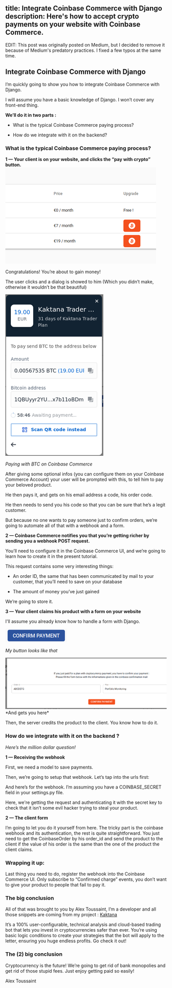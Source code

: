 title: Integrate Coinbase Commerce with Django
description: Here's how to accept crypto payments on your website with Coinbase Commerce. 
-

EDIT: This post was originally posted on Medium, but I decided to remove it because of Medium's predatory practices.
I fixed a few typos at the same time.


## Integrate Coinbase Commerce with Django 
 
I’m quickly going to show you how to integrate Coinbase Commerce with Django.

I will assume you have a basic knowledge of Django. I won’t cover any front-end thing.

**We’ll do it in two parts :**

* What is the typical Coinbase Commerce paying process?

* How do we integrate with it on the backend?

### What is the typical Coinbase Commerce paying process?

**1 — Your client is on your website, and clicks the “pay with crypto” button.**
![button to pay with crypto](../images/paywithcryptobutton.png)


Congratulations! You’re about to gain money!

The user clicks and a dialog is showed to him (Which you didn’t make, otherwise it wouldn’t be that beautiful)

![Paying with BTC on Coinbase Commerce](images/payingwithbtconcoibase.png)


*Paying with BTC on Coinbase Commerce*

After giving some optional infos (you can configure them on your Coinbase Commerce Account) your user will be prompted with this, to tell him to pay your beloved product.

He then pays it, and gets on his email address a code, his order code.

He then needs to send you his code so that you can be sure that he’s a legit customer.

But because no one wants to pay someone just to confirm orders, we’re going to automate all of that with a webhook and a form.

**2 — Coinbase Commerce notifies you that you’re getting richer by sending you a webhook POST request.**

You’ll need to configure it in the Coinbase Commerce UI, and we’re going to learn how to create it in the present tutorial.

This request contains some very interesting things:

* An order ID, the same that has been communicated by mail to your customer, that you’ll need to save on your database

* The amount of money you’ve just gained

We’re going to store it.

**3 — Your client claims his product with a form on your website**

I'll assume you already know how to handle a form with Django.

![My button looks like that](images/myconfirmpaymentbutton.png) 

*My button looks like that*
<div class="scroll-horizon">
    <img style="max-width: 600px" src="images/myconfirmationform.png"></img>
</div>
*And gets you here*

Then, the server credits the product to the client. You know how to do it.

### How do we integrate with it on the backend ?

*Here’s the million dollar question!*

**1 — Receiving the webhook**

First, we need a model to save payments. 
<script src="https://gist.github.com/alextousss/5b887704f71ff967927b817e3651f1be.js"></script> 

Then, we’re going to setup that webhook. Let’s tap into the urls first:

<script src="https://gist.github.com/alextousss/181fc6a5f5e32d75fbee431ec569fcd9.js"></script>

And here’s for the webhook.
I’m assuming you have a COINBASE_SECRET field in your settings.py file.

<script src="https://gist.github.com/alextousss/1461fadb068e8b25eb121e1b00bf1a67.js"></script>
Here, we're getting the request and authenticating it with the secret key to check that it isn’t some evil hacker trying to steal your product.



**2 — The client form**

I’m going to let you do it yourself from here. The tricky part is the coinbase webhook and its authentication, the rest is quite straightforward.
You just need to get the CoinbaseOrder by his order_id and send the product to the client if the value of his order is the same than the one of the product the client claims.

### Wrapping it up:

Last thing you need to do, register the webhook into the Coinbase Commerce UI.
Only subscribe to “Confirmed charge” events, you don’t want to give your product to people that fail to pay it.

### The big conclusion

All of that was brought to you by Alex Toussaint, I’m a developer and all those snippets are coming from my project : [Kaktana](https://kaktana.com)

It’s a 100% user-configurable, technical analysis and cloud-based trading bot that lets you invest in cryptocurrencies safer than ever. You’re using basic logic conditions to create your strategies that the bot will apply to the letter, ensuring you huge endless profits. Go check it out!

### The (2) big conclusion

Cryptocurrency is the future! 
We’re going to get rid of bank monopolies and get rid of those stupid fees. Just enjoy getting paid so easily!


Alex Toussaint

<style>
    .gist {
        max-width: 500%;
    }
    .scroll-horizon {
        white-space: nowrap;
        overflow-x: auto; 
        overflow-y: hidden; 
    }
    .scroll-horizon img {
            display: inline-block;
    }
</style>

